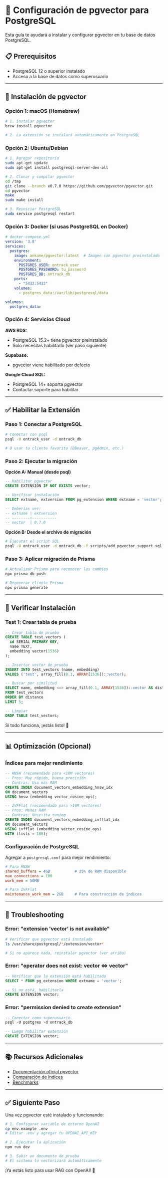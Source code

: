 # 🚀 Configuración de pgvector para PostgreSQL

Esta guía te ayudará a instalar y configurar pgvector en tu base de datos PostgreSQL.

## 📋 Prerequisitos

- PostgreSQL 12 o superior instalado
- Acceso a la base de datos como superusuario

---

## 🔧 Instalación de pgvector

### **Opción 1: macOS (Homebrew)**

```bash
# 1. Instalar pgvector
brew install pgvector

# 2. La extensión se instalará automáticamente en PostgreSQL
```

### **Opción 2: Ubuntu/Debian**

```bash
# 1. Agregar repositorio
sudo apt-get update
sudo apt-get install postgresql-server-dev-all

# 2. Clonar y compilar pgvector
cd /tmp
git clone --branch v0.7.0 https://github.com/pgvector/pgvector.git
cd pgvector
make
sudo make install

# 3. Reiniciar PostgreSQL
sudo service postgresql restart
```

### **Opción 3: Docker (si usas PostgreSQL en Docker)**

```yaml
# docker-compose.yml
version: '3.8'
services:
  postgres:
    image: ankane/pgvector:latest  # Imagen con pgvector preinstalado
    environment:
      POSTGRES_USER: ontrack_user
      POSTGRES_PASSWORD: tu_password
      POSTGRES_DB: ontrack_db
    ports:
      - "5432:5432"
    volumes:
      - postgres_data:/var/lib/postgresql/data

volumes:
  postgres_data:
```

### **Opción 4: Servicios Cloud**

**AWS RDS:**
- PostgreSQL 15.2+ tiene pgvector preinstalado
- Solo necesitas habilitarlo (ver paso siguiente)

**Supabase:**
- pgvector viene habilitado por defecto

**Google Cloud SQL:**
- PostgreSQL 14+ soporta pgvector
- Contactar soporte para habilitar

---

## ✅ Habilitar la Extensión

### **Paso 1: Conectar a PostgreSQL**

```bash
# Conectar con psql
psql -U ontrack_user -d ontrack_db

# O usar tu cliente favorito (DBeaver, pgAdmin, etc.)
```

### **Paso 2: Ejecutar la migración**

**Opción A: Manual (desde psql)**

```sql
-- Habilitar pgvector
CREATE EXTENSION IF NOT EXISTS vector;

-- Verificar instalación
SELECT extname, extversion FROM pg_extension WHERE extname = 'vector';

-- Deberías ver:
-- extname | extversion
-- --------+-----------
-- vector  | 0.7.0
```

**Opción B: Desde el archivo de migración**

```bash
# Ejecutar el script SQL
psql -U ontrack_user -d ontrack_db -f scripts/add_pgvector_support.sql
```

### **Paso 3: Aplicar migración de Prisma**

```bash
# Actualizar Prisma para reconocer los cambios
npx prisma db push

# Regenerar cliente Prisma
npx prisma generate
```

---

## 🧪 Verificar Instalación

### **Test 1: Crear tabla de prueba**

```sql
-- Crear tabla de prueba
CREATE TABLE test_vectors (
  id SERIAL PRIMARY KEY,
  name TEXT,
  embedding vector(1536)
);

-- Insertar vector de prueba
INSERT INTO test_vectors (name, embedding) 
VALUES ('test', array_fill(0.1, ARRAY[1536])::vector);

-- Buscar por similitud
SELECT name, embedding <=> array_fill(0.1, ARRAY[1536])::vector AS distance
FROM test_vectors
ORDER BY distance
LIMIT 5;

-- Limpiar
DROP TABLE test_vectors;
```

Si todo funciona, ¡estás listo! 🎉

---

## 📊 Optimización (Opcional)

### **Índices para mejor rendimiento**

```sql
-- HNSW (recomendado para <10M vectores)
-- Pros: Muy rápido, buena precisión
-- Contras: Usa más RAM
CREATE INDEX document_vectors_embedding_hnsw_idx 
ON document_vectors 
USING hnsw (embedding vector_cosine_ops);

-- IVFFlat (recomendado para >10M vectores)
-- Pros: Menos RAM
-- Contras: Necesita tuning
CREATE INDEX document_vectors_embedding_ivfflat_idx 
ON document_vectors 
USING ivfflat (embedding vector_cosine_ops) 
WITH (lists = 100);
```

### **Configuración de PostgreSQL**

Agregar a `postgresql.conf` para mejor rendimiento:

```ini
# Para HNSW
shared_buffers = 4GB           # 25% de RAM disponible
max_connections = 100
work_mem = 50MB

# Para IVFFlat
maintenance_work_mem = 2GB     # Para construcción de índices
```

---

## 🐛 Troubleshooting

### **Error: "extension 'vector' is not available"**

```bash
# Verificar que pgvector está instalado
ls /usr/share/postgresql/*/extension/vector*

# Si no aparece nada, reinstalar pgvector (ver arriba)
```

### **Error: "operator does not exist: vector <=> vector"**

```sql
-- Verificar que la extensión está habilitada
SELECT * FROM pg_extension WHERE extname = 'vector';

-- Si no está, habilitarla
CREATE EXTENSION vector;
```

### **Error: "permission denied to create extension"**

```sql
-- Conectar como superusuario
psql -U postgres -d ontrack_db

-- Luego habilitar extensión
CREATE EXTENSION vector;
```

---

## 📚 Recursos Adicionales

- [Documentación oficial pgvector](https://github.com/pgvector/pgvector)
- [Comparación de índices](https://github.com/pgvector/pgvector#indexing)
- [Benchmarks](https://github.com/pgvector/pgvector#performance)

---

## ✅ Siguiente Paso

Una vez pgvector esté instalado y funcionando:

```bash
# 1. Configurar variable de entorno OpenAI
cp env.example .env
# Editar .env y agregar tu OPENAI_API_KEY

# 2. Ejecutar la aplicación
npm run dev

# 3. Subir un documento de prueba
# El sistema lo vectorizará automáticamente
```

¡Ya estás listo para usar RAG con OpenAI! 🚀

